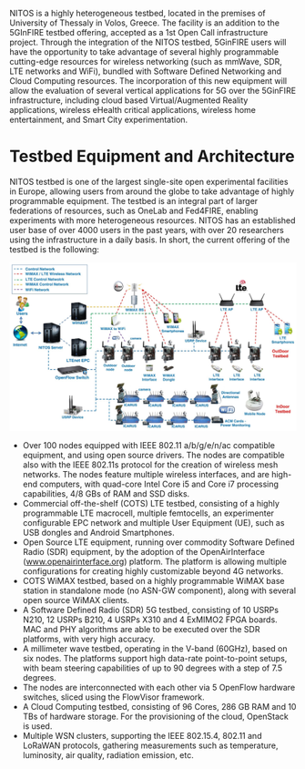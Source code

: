 <!-- TITLE: NITOS -->
<!-- SUBTITLE: Network Implementation Testbed Using Open Source platforms -->

NITOS is a highly heterogeneous testbed, located in the premises of University of Thessaly in Volos, Greece. The facility is an addition to the 5GInFIRE testbed offering, accepted as a 1st Open Call infrastructure project. Through the integration of the NITOS testbed, 5GinFIRE users will have the opportunity to take advantage of several highly programmable cutting-edge resources for wireless networking (such as mmWave, SDR, LTE networks and WiFi), bundled with Software Defined Networking and Cloud Computing resources. The incorporation of this new equipment will allow the evaluation of several vertical applications for 5G over the 5GinFIRE infrastructure, including cloud based Virtual/Augmented Reality applications, wireless eHealth critical applications, wireless home entertainment, and Smart City experimentation.
# Testbed Equipment and Architecture
NITOS testbed is one of the largest single-site open experimental facilities in Europe, allowing users from around the globe to take advantage of highly programmable equipment. The testbed is an integral part of larger federations of resources, such as OneLab and Fed4FIRE, enabling experiments with more heterogeneous resources. NITOS has an established user base of over 4000 users in the past years, with over 20 researchers using the infrastructure in a daily basis. In short, the current offering of the testbed is the following:

![Nitos 1](/uploads/nitos/nitos-1.jpg "Nitos 1")

* Over 100 nodes equipped with IEEE 802.11 a/b/g/e/n/ac compatible equipment, and using open source drivers. The nodes are compatible also with the IEEE 802.11s protocol for the creation of wireless mesh networks. The nodes feature multiple wireless interfaces, and are high-end computers, with quad-core Intel Core i5 and Core i7 processing capabilities, 4/8 GBs of RAM and SSD disks.
* Commercial off-the-shelf (COTS) LTE testbed, consisting of a highly programmable LTE macrocell, multiple femtocells, an experimenter configurable EPC network and multiple User Equipment (UE), such as USB dongles and Android Smartphones.
* Open Source LTE equipment, running over commodity Software Defined Radio (SDR) equipment, by the adoption of the OpenAirInterface (www.openairinterface.org) platform. The platform is allowing multiple configurations for creating highly customizable beyond 4G networks. 
* COTS WiMAX testbed, based on a highly programmable WiMAX base station in standalone mode (no ASN-GW component), along with several open source WiMAX clients. 
* A Software Defined Radio (SDR) 5G testbed, consisting of 10 USRPs N210, 12 USRPs B210, 4 USRPs X310 and 4 ExMIMO2 FPGA boards. MAC and PHY algorithms are able to be executed over the SDR platforms, with very high accuracy.
* A millimeter wave testbed, operating in the V-band (60GHz), based on six nodes. The platforms support high data-rate point-to-point setups, with beam steering capabilities of up to 90 degrees with a step of 7.5 degrees.
* The nodes are interconnected with each other via 5 OpenFlow hardware switches, sliced using the FlowVisor framework. 
* A Cloud Computing testbed, consisting of 96 Cores, 286 GB RAM and 10 TBs of hardware storage. For the provisioning of the cloud, OpenStack is used.
* Multiple WSN clusters, supporting the IEEE 802.15.4, 802.11 and LoRaWAN protocols, gathering measurements such as temperature, luminosity, air quality, radiation emission, etc. 
